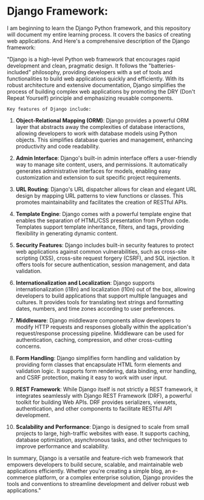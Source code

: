 # Django Framework:

I am beginning to learn the Django Python framework, and this repository will document my entire learning process. 
It covers the basics of creating web applications. 
And Here's a comprehensive description of the Django framework:

"Django is a high-level Python web framework that encourages rapid development and clean, pragmatic design. It follows the "batteries-included" philosophy, providing developers with a set of tools and functionalities to build web applications quickly and efficiently. With its robust architecture and extensive documentation, Django simplifies the process of building complex web applications by promoting the DRY (Don't Repeat Yourself) principle and emphasizing reusable components.

`Key features of Django include:`

1. **Object-Relational Mapping (ORM)**: Django provides a powerful ORM layer that abstracts away the complexities of database interactions, allowing developers to work with database models using Python objects. This simplifies database queries and management, enhancing productivity and code readability.

2. **Admin Interface**: Django's built-in admin interface offers a user-friendly way to manage site content, users, and permissions. It automatically generates administrative interfaces for models, enabling easy customization and extension to suit specific project requirements.

3. **URL Routing**: Django's URL dispatcher allows for clean and elegant URL design by mapping URL patterns to view functions or classes. This promotes maintainability and facilitates the creation of RESTful APIs.

4. **Template Engine**: Django comes with a powerful template engine that enables the separation of HTML/CSS presentation from Python code. Templates support template inheritance, filters, and tags, providing flexibility in generating dynamic content.

5. **Security Features**: Django includes built-in security features to protect web applications against common vulnerabilities, such as cross-site scripting (XSS), cross-site request forgery (CSRF), and SQL injection. It offers tools for secure authentication, session management, and data validation.

6. **Internationalization and Localization**: Django supports internationalization (i18n) and localization (l10n) out of the box, allowing developers to build applications that support multiple languages and cultures. It provides tools for translating text strings and formatting dates, numbers, and time zones according to user preferences.

7. **Middleware**: Django middleware components allow developers to modify HTTP requests and responses globally within the application's request/response processing pipeline. Middleware can be used for authentication, caching, compression, and other cross-cutting concerns.

8. **Form Handling**: Django simplifies form handling and validation by providing form classes that encapsulate HTML form elements and validation logic. It supports form rendering, data binding, error handling, and CSRF protection, making it easy to work with user input.

9. **REST Framework**: While Django itself is not strictly a REST framework, it integrates seamlessly with Django REST Framework (DRF), a powerful toolkit for building Web APIs. DRF provides serializers, viewsets, authentication, and other components to facilitate RESTful API development.

10. **Scalability and Performance**: Django is designed to scale from small projects to large, high-traffic websites with ease. It supports caching, database optimization, asynchronous tasks, and other techniques to improve performance and scalability.

In summary, Django is a versatile and feature-rich web framework that empowers developers to build secure, scalable, and maintainable web applications efficiently. Whether you're creating a simple blog, an e-commerce platform, or a complex enterprise solution, Django provides the tools and conventions to streamline development and deliver robust web applications."

